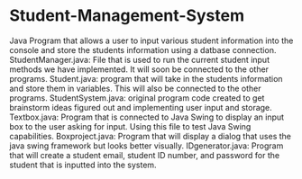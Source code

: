 # Student-Management-System
Java Program that allows a user to input various student information into the console and store the students information using a datbase connection. 
  StudentManager.java: File that is used to run the current student input methods we have implemented. It will soon be connected to the other programs.
  Student.java: program that will take in the students information and store them in variables. This will also be connected to the other programs.
  StudentSystem.java: original program code created to get brainstorm ideas figured out and implementing user input and storage.
  Textbox.java: Program that is connected to Java Swing to display an input box to the user asking for input. Using this file to test Java Swing capabilities.
  Boxproject.java: Program that will display a dialog that uses the java swing framework but looks better visually.
  IDgenerator.java: Program that will create a student email, student ID number, and password for the student that is inputted into the system. 
